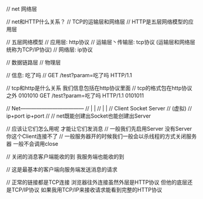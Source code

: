 // net 网络层

// net和HTTP什么关系？
// TCP的运输层和网络层
// HTTP是五层网络模型的应用层

// 五层网络模型
// 应用层: http协议
// 运输层丶传输层: tcp协议  (运输层和网络层统称为TCP/IP协议)
// 网络层: ip协议

// 数据链路层
// 物理层


// 信息: 吃了吗
// GET /test?param=吃了吗 HTTP/1.1

// tcp和http是什么关系 我们信息包括在http协议里面 
// tcp的格式包在http协议之外   0101010 GET /test?param=吃了吗 HTTP/1.1 0101011




//            Net————————————
//              |            |
//              |            |
// Client     Socket       Server
// (虚拟)
// ip+port                 ip+port
//
// net既能创建出Socket也能创建出Server



// 应该让它们怎么用呢 才能让它们发消息
// 一般我们先启用Server 没有Server你这个Client连接不了
// 一般服务器开的时候我们一般会以杀线程的方式关闭服务器 一般不会调用close

// 关闭的消息客户端能收的到 我服务端也能收的到

// 这是最基本的客户端向服务端发送消息的请求

// 正常的链接都是TCP连接 浏览器往外连接虽然外层是HTTP协议 但他的底层还是TCP/IP协议 如果我用TCP/IP来接收请求能看到完整的HTTP协议

